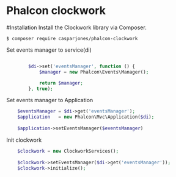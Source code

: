 Phalcon clockwork
=========

#Installation
Install the Clockwork library via Composer.

```shell
$ composer require casparjones/phalcon-clockwork
```

Set events manager to service(di)
```php

        $di->set('eventsManager', function () {
            $manager = new Phalcon\Events\Manager();

            return $manager;
        }, true);
```

Set events manager to Application
```php
    $eventsManager = $di->get('eventsManager');
    $application   = new Phalcon\Mvc\Application($di);
    
    $application->setEventsManager($eventsManager)
```

Init clockwork
```php
    $clockwork = new ClockworkServices();
    
    $clockwork->setEventsManager($di->get('eventsManager'));      
    $clockwork->initialize();
```
